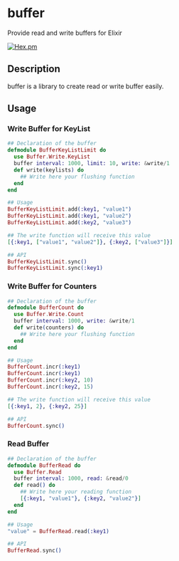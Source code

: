 # buffer
Provide read and write buffers for Elixir

[![Hex.pm](https://img.shields.io/hexpm/v/buffer.svg?style=flat-square)](https://hex.pm/packages/buffer)

## Description

buffer is a library to create read or write buffer easily.

## Usage

### Write Buffer for KeyList

```elixir
## Declaration of the buffer
defmodule BufferKeyListLimit do
  use Buffer.Write.KeyList
  buffer interval: 1000, limit: 10, write: &write/1
  def write(keylists) do
    ## Write here your flushing function
  end
end

## Usage
BufferKeyListLimit.add(:key1, "value1")
BufferKeyListLimit.add(:key1, "value2")
BufferKeyListLimit.add(:key2, "value3")

## The write function will receive this value
[{:key1, ["value1", "value2"]}, {:key2, ["value3"]}]

## API
BufferKeyListLimit.sync()
BufferKeyListLimit.sync(:key1)
```

### Write Buffer for Counters

```elixir
## Declaration of the buffer
defmodule BufferCount do
  use Buffer.Write.Count
  buffer interval: 1000, write: &write/1
  def write(counters) do
    ## Write here your flushing function
  end
end

## Usage
BufferCount.incr(:key1)
BufferCount.incr(:key1)
BufferCount.incr(:key2, 10)
BufferCount.incr(:key2, 15)

## The write function will receive this value
[{:key1, 2}, {:key2, 25}]

## API
BufferCount.sync()
```

### Read Buffer

```elixir
## Declaration of the buffer
defmodule BufferRead do
  use Buffer.Read
  buffer interval: 1000, read: &read/0
  def read() do
    ## Write here your reading function
    [{:key1, "value1"}, {:key2, "value2"}]
  end
end

## Usage
"value" = BufferRead.read(:key1)

## API
BufferRead.sync()

```
